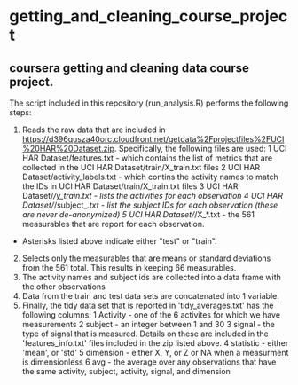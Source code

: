# getting_and_cleaning_course_project
## coursera getting and cleaning data course project.

The script included in this repository (run_analysis.R) performs the following steps:
1. Reads the raw data that are included in https://d396qusza40orc.cloudfront.net/getdata%2Fprojectfiles%2FUCI%20HAR%20Dataset.zip.  Specifically, the following files are used:
	1 UCI HAR Dataset/features.txt - which contains the list of metrics that are collected in the UCI HAR Dataset/train/X_train.txt files
	2 UCI HAR Dataset/activity_labels.txt - which contins the activity names to match the IDs in UCI HAR Dataset/train/X_train.txt files
	3 UCI HAR Dataset/*/y_train.txt - lists the activities for each observation
	4 UCI HAR Dataset/*/subject_*.txt - list the subject IDs for each observation (these are never de-anonymized)
	5 UCI HAR Dataset/*/X_*.txt - the 561 measurables that are report for each observation.  
 - Asterisks listed above indicate either "test" or "train".   
2. Selects only the measurables that are means or standard deviations from the 561 total.   This results in keeping 66 measurables.
3. The activity names and subject ids are collected into a data frame with the other observations
4. Data from the train and test data sets are concatenated into 1 variable.
5. Finally, the tidy data set that is reported in 'tidy_averages.txt' has the following columns:
	1 Activity - one of the 6 activites for which we have measurements
	2 subject - an integer between 1 and 30
	3 signal - the type of signal that is measured.  Details on these are included in the 'features_info.txt' files included in the zip listed above.
	4 statistic - either 'mean', or 'std'
	5 dimension - either X, Y, or Z or NA when a measurment is dimensionless
	6 avg - the average over any observations that have the same activity, subject, activity, signal, and dimension



